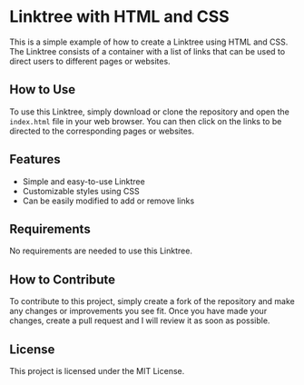 # Linktree with HTML and CSS

This is a simple example of how to create a Linktree using HTML and CSS. The Linktree consists of a container with a list of links that can be used 
to direct users to different pages or websites.

## How to Use

To use this Linktree, simply download or clone the repository and open the `index.html` file in your web browser. 
You can then click on the links to be directed to the corresponding pages or websites.

## Features

- Simple and easy-to-use Linktree
- Customizable styles using CSS
- Can be easily modified to add or remove links

## Requirements

No requirements are needed to use this Linktree.

## How to Contribute

To contribute to this project, simply create a fork of the repository and make any changes or improvements you see fit. Once you have made your changes, create a pull request and I will review it as soon as possible.

## License

This project is licensed under the MIT License.
